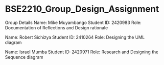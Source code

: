 # BSE2210_Group_Design_Assignment

Group Details
Name: Mike Muyambango
Student ID: 2420983
Role: Documentation of Reflections and Design rationale

Name: Robert Sichizya 
Student ID: 2410264
Role: Designing the UML diagram

Name: Israel Mumba 
Student ID: 2420971
Role: Research and Designing the Sequence diagram
